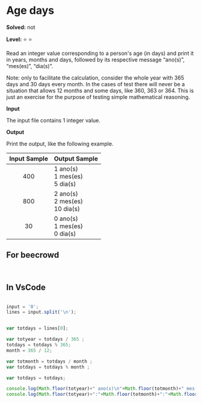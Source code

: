 # Age days 

**Solved:** not

**Level:** :star: :star:


Read an integer value corresponding to a person's age (in days) and print it in years, months and days, followed by its respective message “ano(s)”, “mes(es)”, “dia(s)”.

Note: only to facilitate the calculation, consider the whole year with 365 days and 30 days every month. In the cases of test there will never be a situation that allows 12 months and some days, like 360, 363 or 364. This is just an exercise for the purpose of testing simple mathematical reasoning.

**Input** 

The input file contains 1 integer value.

**Output**

Print the output, like the following example.

|Input Sample	|Output Sample|
|:--:|:--|
|400 | 1 ano(s) <br> 1 mes(es) <br> 5 dia(s) |
| 800 | 2 ano(s) <br> 2 mes(es) <br> 10 dia(s) |
| 30 |0 ano(s) <br> 1 mes(es) <br> 0 dia(s) |

## For beecrowd

```javascript 



```

## In VsCode

```javascript 

input = '0';
lines = input.split('\n');


var totdays = lines[0];

var totyear = totdays / 365 ;
totdays = totdays % 365;
month = 365 / 12;

var totmonth = totdays / month ;
var totdays = totdays % month ;

var totdays = totdays;

console.log(Math.floor(totyear)+" ano(s)\n"+Math.floor(totmonth)+" mes(es)\n"+Math.floor(totdays)+" dia(s)");
console.log(Math.floor(totyear)+":"+Math.floor(totmonth)+":"+Math.floor(totdays));



```